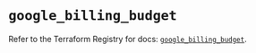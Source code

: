 # `google_billing_budget`

Refer to the Terraform Registry for docs: [`google_billing_budget`](https://registry.terraform.io/providers/hashicorp/google-beta/6.11.0/docs/resources/google_billing_budget).
